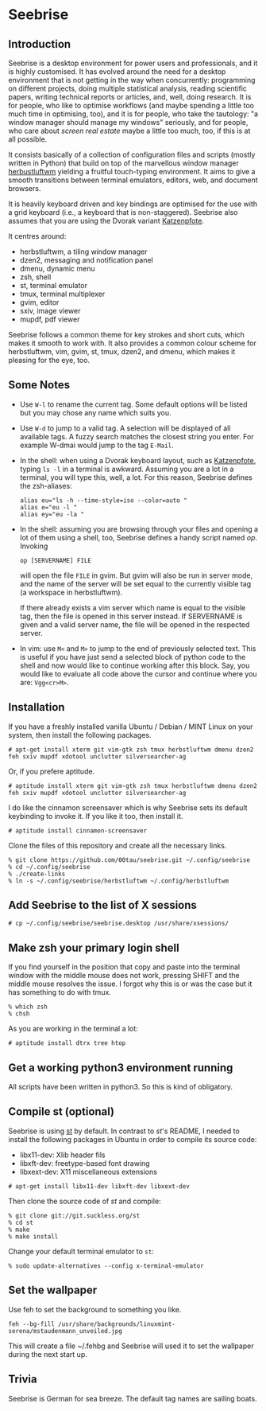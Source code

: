 Seebrise
========

Introduction
------------

Seebrise is a desktop environment for power users and professionals, and
it is highly customised. It has evolved around the need for a desktop
environment that is not getting in the way when concurrently:
programming on different projects, doing multiple statistical analysis,
reading scientific papers, writing technical reports or articles, and,
well, doing research. It is for people, who like to optimise workflows
(and maybe spending a little too much time in optimising, too), and it
is for people, who take the tautology: "a window manager should manage
my windows" seriously, and for people, who care about *screen real
estate* maybe a little too much, too, if this is at all possible.

It consists basically of a collection of configuration files and scripts
(mostly written in Python) that build on top of the marvellous window
manager [herbustluftwm](http://www.herbstluftwm.org/) yielding a
fruitful touch-typing environment.  It aims to give a smooth transitions
between terminal emulators, editors, web, and document browsers.

It is heavily keyboard driven and key bindings are optimised for the use
with a grid keyboard (i.e., a keyboard that is non-staggered).  Seebrise
also assumes that you are using the Dvorak variant
[Katzenpfote](http://00tau.github.io/katzenpfote/).

It centres around:

* herbstluftwm,
    a tiling window manager
* dzen2,
    messaging and notification panel
* dmenu,
    dynamic menu
* zsh,
    shell
* st,
    terminal emulator
* tmux,
    terminal multiplexer
* gvim,
    editor
* sxiv,
    image viewer
* mupdf,
    pdf viewer

Seebrise follows a common theme for key strokes and short cuts, which
makes it smooth to work with.  It also provides a common colour scheme
for herbstluftwm, vim, gvim, st, tmux, dzen2, and dmenu, which makes it
pleasing for the eye, too.

Some Notes
----------

* Use `W-l` to rename the current tag.  Some default options will be
  listed but you may chose any name which suits you.

* Use `W-d` to jump to a valid tag. A selection will be displayed of all
  available tags. A fuzzy search matches the closest string you enter.
  For example W-dmai would jump to the tag `E-Mail`.

* In the shell: when using a Dvorak keyboard layout, such as
  [Katzenpfote](http://00tau.github.io/katzenpfote/), typing `ls -l` in
  a terminal is awkward. Assuming you are a lot in a terminal, you will
  type this, well, a lot.  For this reason, Seebrise defines the
  zsh-aliases:

    ```
    alias eu="ls -h --time-style=iso --color=auto "
    alias e="eu -l "
    alias ey="eu -la "
    ```

* In the shell: assuming you are browsing through your files and opening
  a lot of them using a shell, too, Seebrise defines a handy script
  named *op*.  Invoking

    ```
    op [SERVERNAME] FILE
    ```

  will open the file `FILE` in gvim.  But gvim will also be run in
  server mode, and the name of the server will be set equal to the
  currently visible tag (a workspace in herbstluftwm).

  If there already exists a vim server which name is equal to the
  visible tag, then the file is opened in this server instead.  If
  SERVERNAME is given and a valid server name, the file will be opened
  in the respected server.

* In vim: use `M<` and `M>` to jump to the end of previously selected
  text.  This is useful if you have just send a selected block of python
  code to the shell and now would like to continue working after this
  block.  Say, you would like to evaluate all code above the cursor and
  continue where you are: `Vgg<cr>M>`.

Installation
------------

If you have a freshly installed vanilla Ubuntu / Debian / MINT Linux on your
system, then install the following packages.

```
# apt-get install xterm git vim-gtk zsh tmux herbstluftwm dmenu dzen2 feh sxiv mupdf xdotool unclutter silversearcher-ag
```

Or, if you prefere aptitude.

```
# aptitude install xterm git vim-gtk zsh tmux herbstluftwm dmenu dzen2 feh sxiv mupdf xdotool unclutter silversearcher-ag
```

I do like the cinnamon screensaver which is why Seebrise sets its default
keybinding to invoke it. If you like it too, then install it.

```
# aptitude install cinnamon-screensaver
```

Clone the files of this repository and create all the necessary links.

```
% git clone https://github.com/00tau/seebrise.git ~/.config/seebrise
% cd ~/.config/seebrise
% ./create-links
% ln -s ~/.config/seebrise/herbstluftwm ~/.config/herbstluftwm
```

Add Seebrise to the list of X sessions
--------------------------------------

```
# cp ~/.config/seebrise/seebrise.desktop /usr/share/xsessions/
```

Make zsh your primary login shell
---------------------------------

If you find yourself in the position that copy and paste into the terminal
window with the middle mouse does not work, pressing SHIFT and the middle mouse
resolves the issue. I forgot why this is or was the case but it has something
to do with tmux.

```
% which zsh
% chsh
```

As you are working in the terminal a lot:

```
# aptitude install dtrx tree htop
```

Get a working python3 environment running
-----------------------------------------

All scripts have been written in python3. So this is kind of obligatory.

Compile st (optional)
---------------------

Seebrise is using [st](http://st.suckless.org/) by default. In contrast
to *st*'s README, I needed to install the following packages in Ubuntu
in order to compile its source code:

* libx11-dev: Xlib header fils
* libxft-dev: freetype-based font drawing
* libxext-dev: X11 miscellaneous extensions

```
# apt-get install libx11-dev libxft-dev libxext-dev
```

Then clone the source code of *st* and compile:

```
% git clone git://git.suckless.org/st
% cd st
% make
% make install
```

Change your default terminal emulator to `st`:

```
% sudo update-alternatives --config x-terminal-emulator
```

Set the wallpaper
-----------------

Use feh to set the background to something you like.

```
feh --bg-fill /usr/share/backgrounds/linuxmint-serena/mstaudenmann_unveiled.jpg
```

This will create a file ~/.fehbg and Seebrise will used it to set the
wallpaper during the next start up.

Trivia
------

Seebrise is German for sea breeze. The default tag names are sailing boats.

